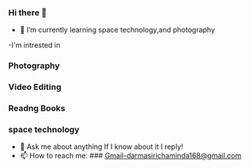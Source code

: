 ### Hi there 👋



- 🌱 I’m currently learning space technology,and photography

-I'm intrested in 
  ### Photography
  ### Video Editing
  ### Readng Books
  ### space technology
- 💬 Ask me about anything If I know about it I reply!
- 📫 How to reach me: ### Gmail-darmasirichaminda168@gmail.com
